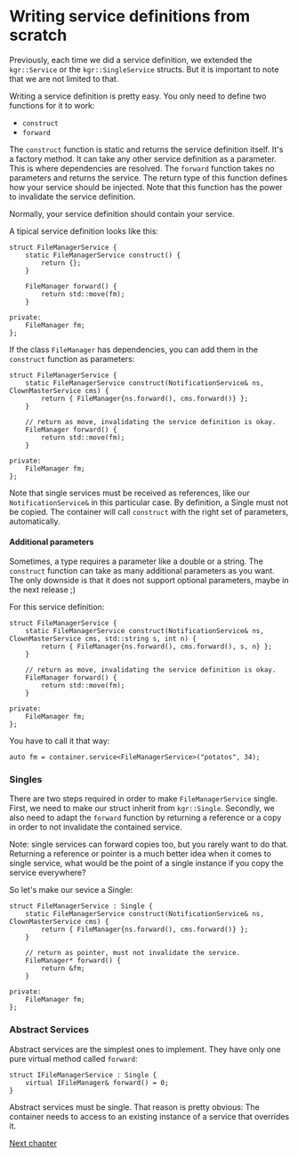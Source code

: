 Writing service definitions from scratch
========================================

Previously, each time we did a service definition, we extended the `kgr::Service` or the `kgr::SingleService` structs. But it is important to note that we are not limited to that.

Writing a service definition is pretty easy. You only need to define two functions for it to work:

 * `construct`
 * `forward`

The `construct` function is static and returns the service definition itself. It's a factory method. It can take any other service definition as a parameter. This is where dependencies are resolved.
The `forward` function takes no parameters and returns the service. The return type of this function defines how your service should be injected. Note that this function has the power to invalidate the service definition.

Normally, your service definition should contain your service.

A tipical service definition looks like this:

    struct FileManagerService {
        static FileManagerService construct() {
            return {};
        }
        
        FileManager forward() {
            return std::move(fm);
        }
        
    private:
        FileManager fm;
    };

If the class `FileManager` has dependencies, you can add them in the `construct` function as parameters:

    struct FileManagerService {
        static FileManagerService construct(NotificationService& ns, ClownMasterService cms) {
            return { FileManager{ns.forward(), cms.forward()} };
        }
        
        // return as move, invalidating the service definition is okay.
        FileManager forward() {
            return std::move(fm);
        }
        
    private:
        FileManager fm;
    };
    
Note that single services must be received as references, like our `NotificationService&` in this particular case. By definition, a Single must not be copied.
The container will call `construct` with the right set of parameters, automatically.

#### Additional parameters

Sometimes, a type requires a parameter like a double or a string. The `construct` function can take as many additional parameters as you want. The only downside is that it does not support optional parameters, maybe in the next release ;)

For this service definition:

    struct FileManagerService {
        static FileManagerService construct(NotificationService& ns, ClownMasterService cms, std::string s, int n) {
            return { FileManager{ns.forward(), cms.forward(), s, n} };
        }
        
        // return as move, invalidating the service definition is okay.
        FileManager forward() {
            return std::move(fm);
        }
        
    private:
        FileManager fm;
    };

You have to call it that way:

    auto fm = container.service<FileManagerService>("potatos", 34);

### Singles

There are two steps required in order to make `FileManagerService` single. First, we need to make our struct inherit from `kgr::Single`. Secondly, we also need to adapt the `forward` function by returning a reference or a copy in order to not invalidate the contained service.

Note: single services can forward copies too, but you rarely want to do that. Returning a reference or pointer is a much better idea when it comes to single service, what would be the point of a single instance if you copy the service everywhere?

So let's make our sevice a Single:

    struct FileManagerService : Single {
        static FileManagerService construct(NotificationService& ns, ClownMasterService cms) {
            return { FileManager{ns.forward(), cms.forward()} };
        }
        
        // return as pointer, must not invalidate the service.
        FileManager* forward() {
            return &fm;
        }
        
    private:
        FileManager fm;
    };

### Abstract Services

Abstract services are the simplest ones to implement. They have only one pure virtual method called `forward`:

    struct IFileManagerService : Single {
        virtual IFileManager& forward() = 0;
    }
    
Abstract services must be single. That reason is pretty obvious: The container needs to access to an existing instance of a service that overrides it.

[Next chapter](section8_generic.md)
